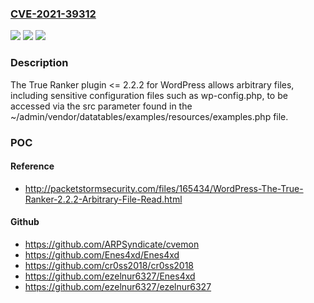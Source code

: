 ### [CVE-2021-39312](https://cve.mitre.org/cgi-bin/cvename.cgi?name=CVE-2021-39312)
![](https://img.shields.io/static/v1?label=Product&message=True%20Ranker&color=blue)
![](https://img.shields.io/static/v1?label=Version&message=2.2.2%3C%3D%202.2.2%20&color=brighgreen)
![](https://img.shields.io/static/v1?label=Vulnerability&message=CWE-22%20Improper%20Limitation%20of%20a%20Pathname%20to%20a%20Restricted%20Directory%20('Path%20Traversal')&color=brighgreen)

### Description

The True Ranker plugin <= 2.2.2 for WordPress allows arbitrary files, including sensitive configuration files such as wp-config.php, to be accessed via the src parameter found in the ~/admin/vendor/datatables/examples/resources/examples.php file.

### POC

#### Reference
- http://packetstormsecurity.com/files/165434/WordPress-The-True-Ranker-2.2.2-Arbitrary-File-Read.html

#### Github
- https://github.com/ARPSyndicate/cvemon
- https://github.com/Enes4xd/Enes4xd
- https://github.com/cr0ss2018/cr0ss2018
- https://github.com/ezelnur6327/Enes4xd
- https://github.com/ezelnur6327/ezelnur6327

